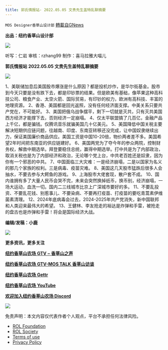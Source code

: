 ```yaml
---
title: 郭氏情报站- 2022.05.05 文贵先生盖特乱聊摘要
---
```

`MOS Designer香草山设计部` [轉載自GNews](https://gnews.org/zh-hans/2476046/)

**出品：纽约香草山设计部**

![](https://assets.gnews.org/wp-content/uploads/2021/12/logo-s2.png)

听写：仁岩
审核：rzhang99
制作：喜马拉雅大喵儿
 
**郭氏情报站**
**2022.05.05 文贵先生盖特乱聊摘要**
 
![](https://assets.gnews.org/wp-content/uploads/2022/05/20220505.png)
 
1、美联储加息后美国股市爆涨是什么原因？都是投机炒作，是华尔街基金。股市到今天只要是没有跌下去，都是印钞票的结果。但是欧美有基础，像苹果这种高科技公司、粮食产业、太空火箭、国际贸易，有印钞的权力，欧洲有高科技、丰富的地理资源。 
2、香港、美国都是回光返照，没有任何经济面支撑。中美关系只要共产党在，不可能好。 
3、美国把俄乌战争摆平，剩下一切就是灭共，只有灭共美国西方经济才能撑下去，否则经济一定崩塌。 
4、仅太平联盟搞了几百亿，金融产品上千亿，都是骗钱。仅腾讯音乐就骗美国几十亿美元。 
5、美国降低中国关税主要解决短期供应链问题，往越南、印度、东南亚转移还没完成，让中国奴隶继续出力，保证美国廉价商品供应。美国工资是中国10-20倍，物价两者差不多。美国希望2年时间把东南亚的供应链建好。 
6、美国两党为了夺今年的参众两院，控制财务权，解救中期选举。拜登要稳住总统，赢得中期选举。打中共是为了内部政治，取消关税也是为了内部经济和政治，无论哪个党上台，中共老百姓还是奴隶，因为你有一个邪恶的中共。 
7、中国面临三大灾难：一是经济崩塌，二是以国家为名义的那几个家族的权利。三是病毒、疫苗灾难。 
8、美国这几天股市猛跌后很多人会抽水，不要去参与大鳄鱼的游戏。 
9、上海股市大佬套现，散户套不成。 
10、国内谁拥有多了大量人民币会哭不完，未来会突然换掉纸币，换币别，经济崩塌，一场大运动，血洗一切。国内二三线城市比京上广深城市要好的多。 
11、不要乱投资、不要乱花钱、别惹事儿、不要染病、不要再打疫苗、打疫苗的要吃青蒿素伊维菌素清理。 
12、2024年底病毒会过去，2024-2025年共产党消失，新中国联邦和人类迎来最伟大的希望。 
13、王健林、李友抢走的裕达是炸弹和手雷，被抢走的盘古也是炸弹和手雷！将会是国际经济大战。

**编辑/发稿：小鹿**

![](https://assets.gnews.org/wp-content/uploads/2022/05/5-7.jpg)
 
**更多资讯，更多关注**
 
[**纽约香草山农场** **GTV** **–** **香草山之声**](https://gtv.org/user/5ffbdcd7f579a75e0bd123e6)
 
[**纽约香草山农场** **GTV-MOS TALK** **香草山访谈**](https://gtv.org/user/5e9dcdd50dbf207957d89bcd)
 
[**纽约香草山农场** **Gettr**](https://www.gettr.com/user/himalaya_mos)
 
[**纽约香草山农场** **YouTube**](https://www.youtube.com/channel/UCSLHrqs6Pil7V-_jOuZVVgg)
 
[**欢迎加入纽约香草山农场 Discord**](https://discord.gg/ChqXAHd)
 
![](https://assets.gnews.org/wp-content/uploads/2021/12/logo-s2.png)

免责声明：本文内容仅代表作者个人观点，平台不承担任何法律风险。
  
- [ROL Foundation](https://rolfoundation.org/)
- [ROL Society](https://rolsociety.org/)
- [Terms of use](https://gnews.org/terms-of-use-3/)
- [Privacy Policy](https://gnews.org/privacy-policy/)
